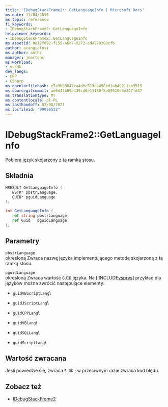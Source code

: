 ```yaml
---
title: 'IDebugStackFrame2:: GetLanguageInfo | Microsoft Docs'
ms.date: 11/04/2016
ms.topic: reference
f1_keywords:
- IDebugStackFrame2::GetLanguageInfo
helpviewer_keywords:
- IDebugStackFrame2::GetLanguageInfo
ms.assetid: 0e12fd92-f155-46a7-8272-cda279388cfb
author: acangialosi
ms.author: anthc
manager: jmartens
ms.workload:
- vssdk
dev_langs:
- CPP
- CSharp
ms.openlocfilehash: e7e9b08847ea4d0c513ea458bd1ab40211cb9515
ms.sourcegitcommit: ae6d47b09a439cd0e13180f5e89510e3e347fd47
ms.translationtype: MT
ms.contentlocale: pl-PL
ms.lasthandoff: 02/08/2021
ms.locfileid: "99956532"
---
```

# <a name="idebugstackframe2getlanguageinfo"></a>IDebugStackFrame2::GetLanguageInfo

Pobiera język skojarzony z tą ramką stosu.

## <a name="syntax"></a>Składnia

```cpp
HRESULT GetLanguageInfo ( 
   BSTR* pbstrLanguage,
   GUID* pguidLanguage
);
```

```csharp
int GetLanguageInfo ( 
   ref string pbstrLanguage,
   ref Guid   pguidLanguage
);
```

## <a name="parameters"></a>Parametry

`pbstrLanguage`\
określoną Zwraca nazwę języka implementującego metodę skojarzoną z tą ramką stosu.

`pguidLanguage`\
określoną Zwraca wartość `GUID` języka. Na [!INCLUDE[vsprvs](../../../code-quality/includes/vsprvs_md.md)] przykład dla języków można zwrócić następujące elementy:

- `guidVBScriptLang`\

- `guidJScriptLang`\

- `guidCPPLang`\

- `guidVBLang`\

- `guidSQLLang`\

- `guidScriptLang`\

## <a name="return-value"></a>Wartość zwracana

 Jeśli powiedzie się, zwraca `S_OK` ; w przeciwnym razie zwraca kod błędu.

## <a name="see-also"></a>Zobacz też

- [IDebugStackFrame2](../../../extensibility/debugger/reference/idebugstackframe2.md)
